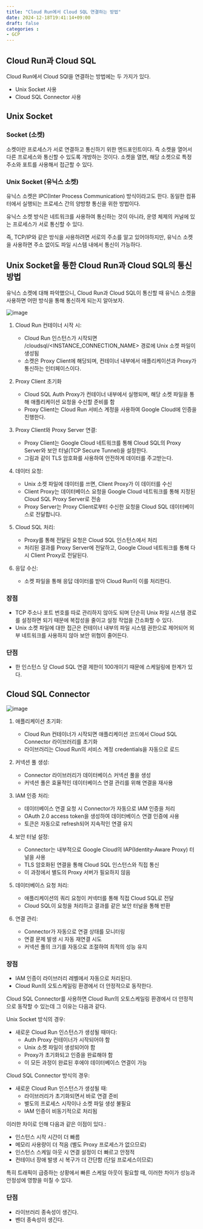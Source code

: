 ```yaml
---
title: "Cloud Run에서 Cloud SQL 연결하는 방법"
date: 2024-12-18T19:41:14+09:00
draft: false
categories :
- GCP
---
```


## Cloud Run과 Cloud SQL
Cloud Run에서 Cloud SQl을 연결하는 방법에는 두 가지가 있다.
- Unix Socket 사용
- Cloud SQL Connector 사용

## Unix Socket
### Socket (소켓)
소켓이란 프로세스가 서로 연결하고 통신하기 위한 엔드포인트이다. 즉 소켓을 열어서 다른 프로세스와 통신할 수 있도록 개방하는 것이다.
소켓을 열면, 해당 소켓으로 특정 주소와 포트를 사용해서 접근할 수 있다.

### Unix Socket (유닉스 소켓)
유닉스 소켓은 IPC(Inter Process Communication) 방식이라고도 한다. 동일한 컴퓨터에서 실행되는 프로세스 간의 양방향 통신을 위한 방법이다.

유닉스 소켓 방식은 네트워크를 사용하여 통신하는 것이 아니라, 운영 체제의 커널에 있는 프로세스가 서로 통신할 수 있다.

즉, TCP/IP와 같은 방식을 사용하려면 서로의 주소를 알고 있어야하지만, 유닉스 소켓을 사용하면 주소 없이도 파일 시스템 내에서 통신이 가능하다.

## Unix Socket을 통한 Cloud Run과 Cloud SQL의 통신 방법
유닉스 소켓에 대해 파악했으니, Cloud Run과 Cloud SQL이 통신할 때 유닉스 소켓을 사용하면 어떤 방식을 통해 통신하게 되는지 알아보자.

![image](https://github.com/user-attachments/assets/c0a47d37-6cfc-4263-adf8-2eaa47f38ab1)

1. Cloud Run 컨테이너 시작 시:
   - Cloud Run 인스턴스가 시작되면 /cloudsql/<INSTANCE_CONNECTION_NAME> 경로에 Unix 소켓 파일이 생성됨
   - 소켓은 Proxy Client에 해당되며, 컨테이너 내부에서 애플리케이션과 Proxy가 통신하는 인터페이스이다.

2. Proxy Client 초기화
   - Cloud SQL Auth Proxy가 컨테이너 내부에서 실행되며, 해당 소켓 파일을 통해 애플리케이션 요청을 수신할 준비를 함
   - Proxy Client는 Cloud Run 서비스 계정을 사용하여 Google Cloud에 인증을 진행한다.

3. Proxy Client와 Proxy Server 연결:
   - Proxy Client는 Google Cloud 네트워크를 통해 Cloud SQL의 Proxy Server와 보안 터널(TCP Secure Tunnel)을 설정한다.
   - 그림과 같이 TLS 암호화를 사용하여 안전하게 데이터를 주고받는다.

4. 데이터 요청:
   - Unix 소켓 파일에 데이터를 쓰면, Client Proxy가 이 데이터를 수신
   - Client Proxy는 데이터베이스 요청을 Google Cloud 네트워크를 통해 지정된 Cloud SQL Proxy Server로 전송
   - Proxy Server는 Proxy Client로부터 수신한 요청을 Cloud SQL 데이터베이스로 전달합니다.

5. Cloud SQL 처리:
   - Proxy를 통해 전달된 요청은 Cloud SQL 인스턴스에서 처리
   - 처리된 결과를 Proxy Server에 전달하고, Google Cloud 네트워크를 통해 다시 Client Proxy로 전달된다.

6. 응답 수신:
   - 소켓 파일을 통해 응답 데이터를 받아 Cloud Run이 이를 처리한다.


### 장점
- TCP 주소나 포트 번호를 따로 관리하지 않아도 되며 단순히 Unix 파일 시스템 경로를 설정하면 되기 때문에 복잡성을 줄이고 설정 작업을 간소화할 수 있다.
-  Unix 소켓 파일에 대한 접근은 컨테이너 내부의 파일 시스템 권한으로 제어되어 외부 네트워크를 사용하지 않아 보안 위협이 줄어든다. 

### 단점
- 한 인스턴스 당 Cloud SQL 연결 제한이 100개이기 때문에 스케일링에 한계가 있다.

## Cloud SQL Connector
![image](https://github.com/user-attachments/assets/5b96dc55-90ba-41ab-b6d8-8ad096ab0f4b)


1. 애플리케이션 초기화:
   - Cloud Run 컨테이너가 시작되면 애플리케이션 코드에서 Cloud SQL Connector 라이브러리를 초기화
   - 라이브러리는 Cloud Run의 서비스 계정 credentials을 자동으로 로드

2. 커넥션 풀 생성:
   - Connector 라이브러리가 데이터베이스 커넥션 풀을 생성
   - 커넥션 풀은 효율적인 데이터베이스 연결 관리를 위해 연결을 재사용

3. IAM 인증 처리:
   - 데이터베이스 연결 요청 시 Connector가 자동으로 IAM 인증을 처리
   - OAuth 2.0 access token을 생성하여 데이터베이스 연결 인증에 사용
   - 토큰은 자동으로 refresh되어 지속적인 연결 유지

4. 보안 터널 설정:
   - Connector는 내부적으로 Google Cloud의 IAP(Identity-Aware Proxy) 터널을 사용
   - TLS 암호화된 연결을 통해 Cloud SQL 인스턴스와 직접 통신
   - 이 과정에서 별도의 Proxy 서버가 필요하지 않음

5. 데이터베이스 요청 처리:
   - 애플리케이션의 쿼리 요청이 커넥터를 통해 직접 Cloud SQL로 전달
   - Cloud SQL이 요청을 처리하고 결과를 같은 보안 터널을 통해 반환

6. 연결 관리:
   - Connector가 자동으로 연결 상태를 모니터링
   - 연결 문제 발생 시 자동 재연결 시도
   - 커넥션 풀의 크기를 자동으로 조절하여 최적의 성능 유지


### 장점
- IAM 인증이 라이브러리 레벨에서 자동으로 처리된다.
- Cloud Run의 오토스케일링 환경에서 더 안정적으로 동작한다.

Cloud SQL Connector를 사용하면 Cloud Run의 오토스케일링 환경에서 더 안정적으로 동작할 수 있는데 그 이유는 다음과 같다.

Unix Socket 방식의 경우:
- 새로운 Cloud Run 인스턴스가 생성될 때마다:
  - Auth Proxy 컨테이너가 시작되어야 함 
  - Unix 소켓 파일이 생성되어야 함 
  - Proxy가 초기화되고 인증을 완료해야 함 
  - 이 모든 과정이 완료된 후에야 데이터베이스 연결이 가능

Cloud SQL Connector 방식의 경우:
- 새로운 Cloud Run 인스턴스가 생성될 때:
  - 라이브러리가 초기화되면서 바로 연결 준비 
  - 별도의 프로세스 시작이나 소켓 파일 생성 불필요 
  - IAM 인증이 비동기적으로 처리됨

이러한 차이로 인해 다음과 같은 이점이 있다.:

- 인스턴스 시작 시간이 더 빠름
- 메모리 사용량이 더 적음 (별도 Proxy 프로세스가 없으므로)
- 인스턴스 스케일 아웃 시 연결 설정이 더 빠르고 안정적
- 컨테이너 장애 발생 시 복구가 더 간단함 (단일 프로세스이므로)

특히 트래픽이 급증하는 상황에서 빠른 스케일 아웃이 필요할 때, 이러한 차이가 성능과 안정성에 영향을 미칠 수 있다.

### 단점
- 라이브러리 종속성이 생긴다.
- 벤더 종속성이 생긴다.